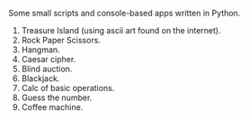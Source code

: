 Some small scripts and console-based apps written in Python.
1. Treasure Island (using ascii art found on the internet).
2. Rock Paper Scissors.
3. Hangman.
4. Caesar cipher.
5. Blind auction.
6. Blackjack.
7. Calc of basic operations.
8. Guess the number.
9. Coffee machine.